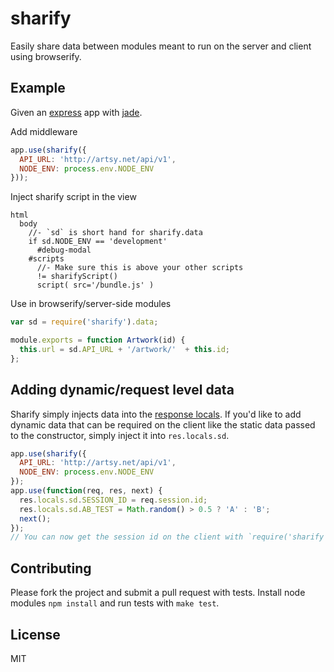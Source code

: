 # sharify

Easily share data between modules meant to run on the server and client using browserify.

## Example

Given an [express](https://github.com/visionmedia/express) app with [jade](https://github.com/visionmedia/jade).

Add middleware

````javascript
app.use(sharify({
  API_URL: 'http://artsy.net/api/v1',
  NODE_ENV: process.env.NODE_ENV
}));
````

Inject sharify script in the view

````jade
html
  body
    //- `sd` is short hand for sharify.data
    if sd.NODE_ENV == 'development'
      #debug-modal
    #scripts
      //- Make sure this is above your other scripts
      != sharifyScript()
      script( src='/bundle.js' )
````

Use in browserify/server-side modules

````javascript
var sd = require('sharify').data;

module.exports = function Artwork(id) {
  this.url = sd.API_URL + '/artwork/'  + this.id;
};
````

## Adding dynamic/request level data

Sharify simply injects data into the [response locals](http://expressjs.com/api.html#res.locals). If you'd like to add dynamic data that can be required on the client like the static data passed to the constructor, simply inject it into `res.locals.sd`.

````javascript
app.use(sharify({
  API_URL: 'http://artsy.net/api/v1',
  NODE_ENV: process.env.NODE_ENV
});
app.use(function(req, res, next) {
  res.locals.sd.SESSION_ID = req.session.id;
  res.locals.sd.AB_TEST = Math.random() > 0.5 ? 'A' : 'B';
  next();
});
// You can now get the session id on the client with `require('sharify').data.SESSION_ID`
````

## Contributing

Please fork the project and submit a pull request with tests. Install node modules `npm install` and run tests with `make test`.

## License

MIT
